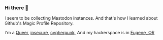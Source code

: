 ### Hi there 👋
I seem to be collecting Mastodon instances. And that's how I learned about Github's Magic Profile Repository.

I'm a <a rel="me" href="https://tech.lgbt/@cmdrmoto">Queer</a>, <a rel="me" href="https://infosec.exchange/@cmdrmoto">insecure</a>, <a rel="me" href="https://cryptodon.chat/@cmdrmoto">cypherpunk</a>, 
And my hackerspace is in <a rel="me" href="https://emeraldsocial.org/@cmdrmoto">Eugene, OR</a>
